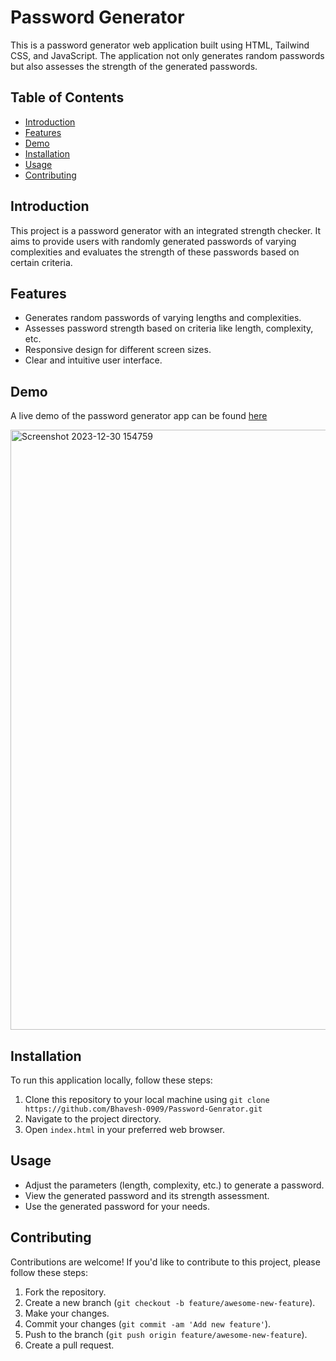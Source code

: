 # Password Generator

This is a password generator web application built using HTML, Tailwind CSS, and JavaScript. The application not only generates random passwords but also assesses the strength of the generated passwords.

## Table of Contents

- [Introduction](#introduction)
- [Features](#features)
- [Demo](#demo)
- [Installation](#installation)
- [Usage](#usage)
- [Contributing](#contributing)

## Introduction

This project is a password generator with an integrated strength checker. It aims to provide users with randomly generated passwords of varying complexities and evaluates the strength of these passwords based on certain criteria.

## Features

- Generates random passwords of varying lengths and complexities.
- Assesses password strength based on criteria like length, complexity, etc.
- Responsive design for different screen sizes.
- Clear and intuitive user interface.

## Demo

A live demo of the password generator app can be found [here](https://bhavesh-0909.github.io/Password-Genrator/)

<img width="960" alt="Screenshot 2023-12-30 154759" src="https://github.com/Bhavesh-0909/Password-Genrator/assets/133791708/f41636e2-2d8c-4550-94e5-e6890a02256e">

## Installation

To run this application locally, follow these steps:

1. Clone this repository to your local machine using `git clone https://github.com/Bhavesh-0909/Password-Genrator.git`
2. Navigate to the project directory.
3. Open `index.html` in your preferred web browser.

## Usage

- Adjust the parameters (length, complexity, etc.) to generate a password.
- View the generated password and its strength assessment.
- Use the generated password for your needs.

## Contributing

Contributions are welcome! If you'd like to contribute to this project, please follow these steps:

1. Fork the repository.
2. Create a new branch (`git checkout -b feature/awesome-new-feature`).
3. Make your changes.
4. Commit your changes (`git commit -am 'Add new feature'`).
5. Push to the branch (`git push origin feature/awesome-new-feature`).
6. Create a pull request.

